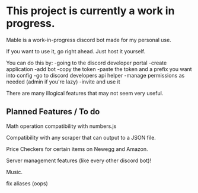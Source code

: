 # This project is currently a work in progress.

Mable is a work-in-progress discord bot made for my personal use.

If you want to use it, go right ahead. Just host it yourself.

You can do this by:
-going to the discord developer portal
-create application
-add bot
-copy the token
-paste the token and a prefix you want into config
-go to discord developers api helper
-manage permissions as needed (admin if you're lazy)
-invite and use it

There are many illogical features that may not seem very useful.

## Planned Features / To do

Math operation compatibility with numbers.js

Compatibility with any scraper that can output to a JSON file.

Price Checkers for certain items on Newegg and Amazon.

Server management features (like every other discord bot)!

Music.

fix aliases (oops)
